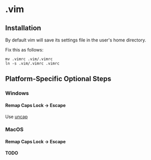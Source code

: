 .vim
====

Installation
------------

By default vim will save its settings file in the user's home directory.

Fix this as follows:

```
mv .vimrc .vim/.vimrc
ln -s .vim/.vimrc .vimrc
```

Platform-Specific Optional Steps
--------------------------------

### Windows ###

#### Remap Caps Lock -> Escape ####

Use [uncap](https://github.com/susam/uncap)

### MacOS ###

#### Remap Caps Lock -> Escape ####

**TODO**
